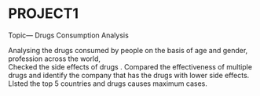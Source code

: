 # PROJECT1

Topic— Drugs Consumption Analysis

Analysing the drugs consumed by people on the basis of age and gender, profession across the world,  
Checked the side effects of drugs .
Compared the effectiveness of multiple drugs and 
identify the company that has the drugs with lower side effects. 
LIsted the top 5 countries and drugs causes maximum cases.
